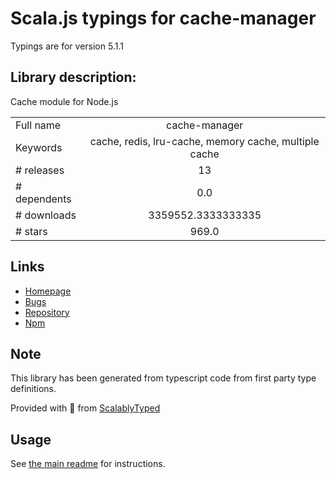 
# Scala.js typings for cache-manager

Typings are for version 5.1.1

## Library description:
Cache module for Node.js

|                    |                 |
| ------------------ | :-------------: |
| Full name          | cache-manager |
| Keywords           | cache, redis, lru-cache, memory cache, multiple cache |
| # releases         | 13 |
| # dependents       | 0.0 |
| # downloads        | 3359552.3333333335 |
| # stars            | 969.0 |

## Links
- [Homepage](https://github.com/BryanDonovan/node-cache-manager#readme)
- [Bugs](https://github.com/BryanDonovan/node-cache-manager/issues)
- [Repository](https://github.com/BryanDonovan/node-cache-manager)
- [Npm](https://www.npmjs.com/package/cache-manager)
    


## Note
This library has been generated from typescript code from first party type definitions.

Provided with :purple_heart: from [ScalablyTyped](https://github.com/oyvindberg/ScalablyTyped)

## Usage
See [the main readme](../../readme.md) for instructions.



